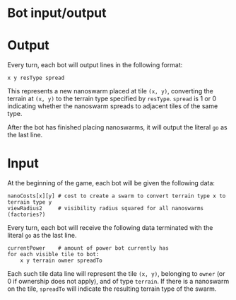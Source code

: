 # Bot input/output

# Output

Every turn, each bot will output lines in the following format:

    x y resType spread

This represents a new nanoswarm placed at tile `(x, y)`, converting the terrain at `(x, y)` to the terrain type specified by `resType`.
`spread` is 1 or 0 indicating whether the nanoswarm spreads to adjacent tiles of the same type.

After the bot has finished placing nanoswarms, it will output the literal `go` as the last line.

# Input

At the beginning of the game, each bot will be given the following data:

    nanoCosts[x][y] # cost to create a swarm to convert terrain type x to terrain type y
    viewRadius2     # visibility radius squared for all nanoswarms (factories?)

Every turn, each bot will receive the following data terminated with the literal `go` as the last line.

    currentPower    # amount of power bot currently has
    for each visible tile to bot:
        x y terrain owner spreadTo

Each such tile data line will represent the tile `(x, y)`, belonging to `owner` (or 0 if ownership does not apply), and of type `terrain`. If there is a nanoswarm on the tile, `spreadTo` will indicate the resulting terrain type of the swarm.